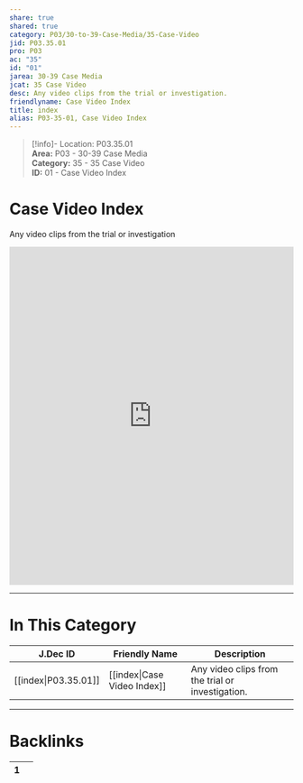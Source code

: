```yaml
---  
share: true  
shared: true  
category: P03/30-to-39-Case-Media/35-Case-Video  
jid: P03.35.01  
pro: P03  
ac: "35"  
id: "01"  
jarea: 30-39 Case Media  
jcat: 35 Case Video  
desc: Any video clips from the trial or investigation.  
friendlyname: Case Video Index  
title: index  
alias: P03-35-01, Case Video Index  
---  
```

  
>[!info]- Location: P03.35.01  
>**Area:** P03 - 30-39 Case Media  
>**Category:** 35 - 35 Case Video  
>**ID:** 01 - Case Video Index  
  
# Case Video Index  
  
Any video clips from the trial or investigation  
<iframe src="https://drive.google.com/embeddedfolderview?id=1ji3R7SriogrDOG0F4bY9mKp_7mHLbfRH#list" style="width:100%; height:600px; border:0;"></iframe>  
  
---  
# In This Category  
  
| J.Dec ID                                                                            | Friendly Name                                                                              | Description                                      |  
| ----------------------------------------------------------------------------------- | ------------------------------------------------------------------------------------------ | ------------------------------------------------ |  
| [[index\|P03.35.01]] | [[index\|Case Video Index]] | Any video clips from the trial or investigation. |  
  
  
---  
# Backlinks  
<div><table class="dataview table-view-table"><thead class="table-view-thead"><tr class="table-view-tr-header"><th class="table-view-th"><span></span><span class="dataview small-text">1</span></th><th class="table-view-th"><span></span></th></tr></thead><tbody class="table-view-tbody"></tbody></table></div>
